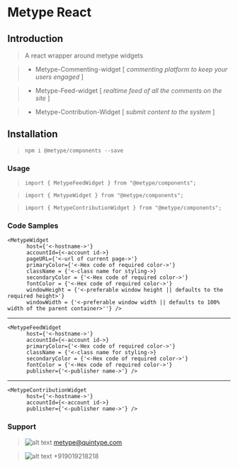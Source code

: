 
# Metype React

## Introduction

> A react wrapper around metype widgets

>* Metype-Commenting-widget 
 [ *commenting platform to keep your users engaged* ]
 
>* Metype-Feed-widget [ *realtime feed of all the comments on the site* ]

>* Metype-Contribution-Widget [ *submit content to the system* ]


## Installation



> `npm i @metype/components --save`


### Usage

> `import { MetypeFeedWidget } from "@metype/components";`

> `import { MetypeWidget } from "@metype/components";`

> `import { MetypeContributionWidget } from "@metype/components";`

### Code Samples


    <MetypeWidget
          host={'<-hostname->'}
          accountId={<-account id->}
          pageURL={'<-url of current page->'}
          primaryColor={'<-Hex code of required color->'}
          className = {'<-class name for styling->}
          secondaryColor = {'<-Hex code of required color->'}
          fontColor = {'<-Hex code of required color->'} 
          windowHeight = {'<-preferable window height || defaults to the required height>'} 
          windowWidth = {'<-preferable window width || defaults to 100% width of the parent container>''} />

---

    <MetypeFeedWidget
          host={'<-hostname->'}
          accountId={<-account id->}
          primaryColor={'<-Hex code of required color->'}
          className = {'<-class name for styling->}
          secondaryColor = {'<-Hex code of required color->'}
          fontColor = {'<-Hex code of required color->'}        
          publisher={'<-publisher name->'} />       
---
    <MetypeContributionWidget
          host={'<-hostname->'}
          accountId={<-account id->}      
          publisher={'<-publisher name->'} />


### Support


>![alt text](https://fea.assettype.com/quintype-metype/assets/message_icon-98a4f0974adc888a878de0ef71695d06.svg "email") metype@quintype.com

>![alt text](https://fea.assettype.com/quintype-metype/assets/phone-b46c7c759f8ad31cb986bb080b52656e.svg "phone")  +919019218218
